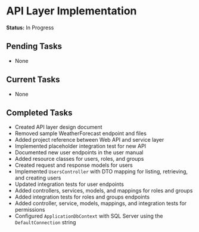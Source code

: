 # API Layer Implementation

**Status:** In Progress

## Pending Tasks
- None

## Current Tasks
- None

## Completed Tasks
- Created API layer design document
- Removed sample WeatherForecast endpoint and files
- Added project reference between Web API and service layer
- Implemented placeholder integration test for new API
- Documented new user endpoints in the user manual
- Added resource classes for users, roles, and groups
- Created request and response models for users
- Implemented `UsersController` with DTO mapping for listing, retrieving, and creating users
- Updated integration tests for user endpoints
- Added controllers, services, models, and mappings for roles and groups
- Added integration tests for roles and groups endpoints
- Added controller, service, models, mappings, and integration tests for permissions
- Configured `ApplicationDbContext` with SQL Server using the `DefaultConnection` string

